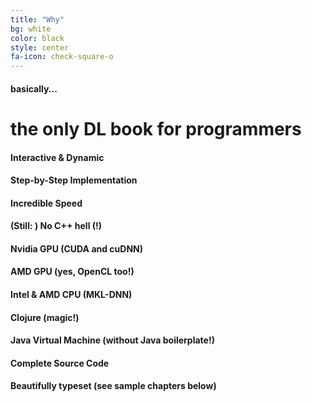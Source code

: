 ```yaml
---
title: "Why"
bg: white
color: black
style: center
fa-icon: check-square-o
---
```


#### basically...

# the only DL book for programmers

#### Interactive & Dynamic
#### Step-by-Step Implementation
#### Incredible Speed
#### (Still: ) No C++ hell (!)
#### Nvidia GPU (CUDA and cuDNN)
#### AMD GPU (yes, OpenCL too!)
#### Intel & AMD CPU (MKL-DNN)
#### Clojure (magic!)
#### Java Virtual Machine (without Java boilerplate!)
#### Complete Source Code
#### Beautifully typeset (see sample chapters below)
